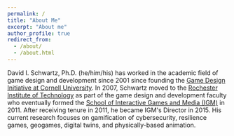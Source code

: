 ```yaml
---
permalink: /
title: "About Me"
excerpt: "About me"
author_profile: true
redirect_from: 
  - /about/
  - /about.html
---
```


David I. Schwartz, Ph.D. (he/him/his) has worked in the academic field of game design and development since 2001 since founding the [Game Design Initiative at Cornell University](https://gdiac.cs.cornell.edu). In 2007, Schwartz moved to the [Rochester Institute of Technology](https://www.rit.edu) as part of the game design and development faculty who eventually formed the [School of Interactive Games and Media (IGM)](https://igm.rit.edu) in 2011. After receiving tenure in 2011, he became IGM's Director in 2015. His current research focuses on gamification of cybersecurity, resilience games, geogames, digital twins, and physically-based animation. 

